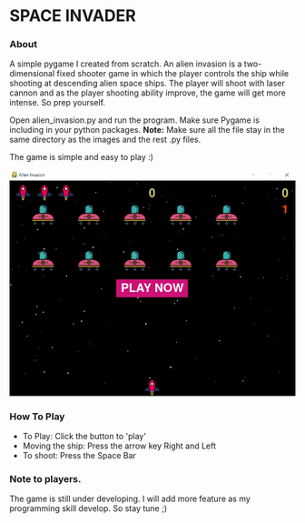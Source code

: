 #  SPACE INVADER 

### About 
A simple pygame I created from scratch. An alien invasion is a two-dimensional fixed shooter game in which the player controls the ship while shooting at descending alien space ships. The player will shoot with laser cannon and as the player shooting ability improve, the game will get more intense. So prep yourself. 


Open alien_invasion.py and run the program. Make sure Pygame is including in your python packages. **Note:** Make sure all the file stay in the same directory as the images and the rest .py files. 

The game is simple and easy to play :) 

![](images/screenshot.PNG)

### How To Play 

- To Play: Click the button to 'play'
- Moving the ship: Press the arrow key Right and Left 
- To shoot: Press the Space Bar

### Note to players.
The game is still under developing. I will add more feature as my programming skill develop. So stay tune ;)
